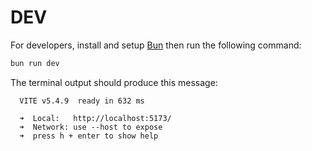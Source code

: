 # DEV

For developers, install and setup [Bun](https://bun.sh/) then run the following command:

```bash
bun run dev
```

The terminal output should produce this message:
```
  VITE v5.4.9  ready in 632 ms

  ➜  Local:   http://localhost:5173/
  ➜  Network: use --host to expose
  ➜  press h + enter to show help
```